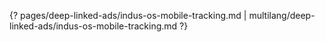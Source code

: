 {? pages/deep-linked-ads/indus-os-mobile-tracking.md | multilang/deep-linked-ads/indus-os-mobile-tracking.md ?}
